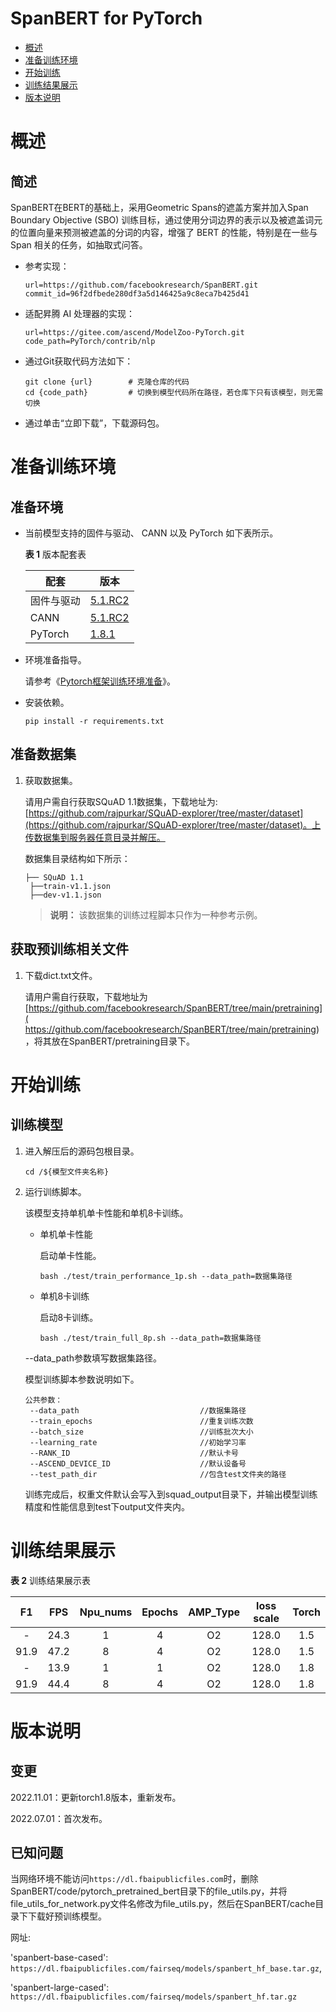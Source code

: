 # SpanBERT for PyTorch

-   [概述](#概述)
-   [准备训练环境](#准备训练环境)
-   [开始训练](#开始训练)
-   [训练结果展示](#训练结果展示)
-   [版本说明](#版本说明)

# 概述

## 简述

SpanBERT在BERT的基础上，采用Geometric Spans的遮盖方案并加入Span Boundary Objective (SBO) 训练目标，通过使用分词边界的表示以及被遮盖词元的位置向量来预测被遮盖的分词的内容，增强了 BERT 的性能，特别是在一些与 Span 相关的任务，如抽取式问答。

- 参考实现：

  ```
  url=https://github.com/facebookresearch/SpanBERT.git
  commit_id=96f2dfbede280df3a5d146425a9c8eca7b425d41
  ```

- 适配昇腾 AI 处理器的实现：

    ```
    url=https://gitee.com/ascend/ModelZoo-PyTorch.git
    code_path=PyTorch/contrib/nlp
    ```

- 通过Git获取代码方法如下：
  
    ```
    git clone {url}        # 克隆仓库的代码   
    cd {code_path}         # 切换到模型代码所在路径，若仓库下只有该模型，则无需切换
    ```


- 通过单击“立即下载”，下载源码包。

# 准备训练环境

## 准备环境

- 当前模型支持的固件与驱动、 CANN 以及 PyTorch 如下表所示。

  **表 1**  版本配套表

  | 配套       | 版本                                                         |
  | ---------- | ------------------------------------------------------------ |
  | 固件与驱动 | [5.1.RC2](https://www.hiascend.com/hardware/firmware-drivers?tag=commercial) |
  | CANN       | [5.1.RC2](https://www.hiascend.com/software/cann/commercial?version=5.1.RC2) |
  | PyTorch    | [1.8.1](https://gitee.com/ascend/pytorch/tree/master/)       |

- 环境准备指导。

  请参考《[Pytorch框架训练环境准备](https://www.hiascend.com/document/detail/zh/ModelZoo/pytorchframework/ptes)》。
  
- 安装依赖。

  ```
  pip install -r requirements.txt
  ```


## 准备数据集

1. 获取数据集。

   请用户需自行获取SQuAD 1.1数据集，下载地址为:[https://github.com/rajpurkar/SQuAD-explorer/tree/master/dataset](https://github.com/rajpurkar/SQuAD-explorer/tree/master/dataset)。上传数据集到服务器任意目录并解压。

   数据集目录结构如下所示：  

       ├── SQuAD 1.1
       	├──train-v1.1.json                 
       	├──dev-v1.1.json  

   > **说明：** 
   > 该数据集的训练过程脚本只作为一种参考示例。

## 获取预训练相关文件

1. 下载dict.txt文件。

   请用户需自行获取，下载地址为[https://github.com/facebookresearch/SpanBERT/tree/main/pretraining]( https://github.com/facebookresearch/SpanBERT/tree/main/pretraining)，将其放在SpanBERT/pretraining目录下。

# 开始训练

## 训练模型

1. 进入解压后的源码包根目录。

   ```
   cd /${模型文件夹名称} 
   ```

2. 运行训练脚本。

   该模型支持单机单卡性能和单机8卡训练。

   - 单机单卡性能

     启动单卡性能。

     ```
     bash ./test/train_performance_1p.sh --data_path=数据集路径
     ```

   - 单机8卡训练

     启动8卡训练。

     ```
     bash ./test/train_full_8p.sh --data_path=数据集路径 
     ```

    --data_path参数填写数据集路径。

    模型训练脚本参数说明如下。  
   ```
   公共参数：
    --data_path                           //数据集路径     
    --train_epochs                        //重复训练次数
    --batch_size                          //训练批次大小
    --learning_rate                       //初始学习率
    --RANK_ID                             //默认卡号
    --ASCEND_DEVICE_ID                    //默认设备号
    --test_path_dir                       //包含test文件夹的路径
   ```
   
   训练完成后，权重文件默认会写入到squad_output目录下，并输出模型训练精度和性能信息到test下output文件夹内。


# 训练结果展示

**表 2**  训练结果展示表

|  F1  | FPS  | Npu_nums | Epochs | AMP_Type | loss scale | Torch |
| :--: | :--: | :------: | :----: | :------: | :--------: | :---: |
|  -   | 24.3 |    1     |   4    |    O2    |   128.0    |  1.5  |
| 91.9 | 47.2 |    8     |   4    |    O2    |   128.0    |  1.5  |
|  -   | 13.9 |    1     |   1    |    O2    |   128.0    |  1.8  |
| 91.9 | 44.4 |    8     |   4    |    O2    |   128.0    |  1.8  |


# 版本说明

## 变更

2022.11.01：更新torch1.8版本，重新发布。

2022.07.01：首次发布。

## 已知问题

当网络环境不能访问`https://dl.fbaipublicfiles.com`时，删除SpanBERT/code/pytorch_pretrained_bert目录下的file_utils.py，并将file_utils_for_network.py文件名修改为file_utils.py，然后在SpanBERT/cache目录下下载好预训练模型。

网址:

 'spanbert-base-cased': `https://dl.fbaipublicfiles.com/fairseq/models/spanbert_hf_base.tar.gz`,    

 'spanbert-large-cased': `https://dl.fbaipublicfiles.com/fairseq/models/spanbert_hf.tar.gz`

